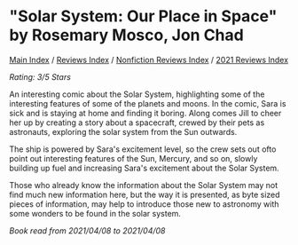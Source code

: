 # "Solar System: Our Place in Space" by Rosemary Mosco, Jon Chad

[Main Index](../../../README.md) / [Reviews Index](../../README.md) / [Nonfiction Reviews Index](../README.md) / [2021 Reviews Index](README.md)

*Rating: 3/5 Stars*

An interesting comic about the Solar System, highlighting some of the interesting features of some of the planets and moons. In the comic, Sara is sick and is staying at home and finding it boring. Along comes Jill to cheer her up by creating a story about a spacecraft, crewed by their pets as astronauts, exploring the solar system from the Sun outwards.

The ship is powered by Sara's excitement level, so the crew sets out ofto point out interesting features of the Sun, Mercury, and so on, slowly building up fuel and increasing Sara's excitement about the Solar System.

Those who already know the information about the Solar System may not find much new information here, but the way it is presented, as byte sized pieces of information, may help to introduce those new to astronomy with some wonders to be found in the solar system.

*Book read from 2021/04/08 to 2021/04/08*
